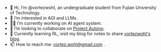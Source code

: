 - 👋 Hi, I’m @vortezwohl, an undergraduate student from Fujian University of Technology.
- 🤖 I’m interested in AGI and LLMs.
- 👨‍💻 I’m currently working on AI agent system.
- 👀 I’m looking to collaborate on [Project Autono](https://github.com/vortezwohl/Autono).
- 🧠 Currently learning RL, visit my blog for notes to share [vortezwohl's blog](https://vortezwohl.github.io).
- 📫 How to reach me: vortez.wohl@gmail.com .

<!--
**vortezwohl/vortezwohl** is a ✨ _special_ ✨ repository because its `README.md` (this file) appears on your GitHub profile.

Here are some ideas to get you started:

- 🔭 I’m currently working on ...
- 🌱 I’m currently learning ...
- 👯 I’m looking to collaborate on ...
- 🤔 I’m looking for help with ...
- 💬 Ask me about ...
- 📫 How to reach me: ...
- 😄 Pronouns: ...
- ⚡ Fun fact: ...
-->
